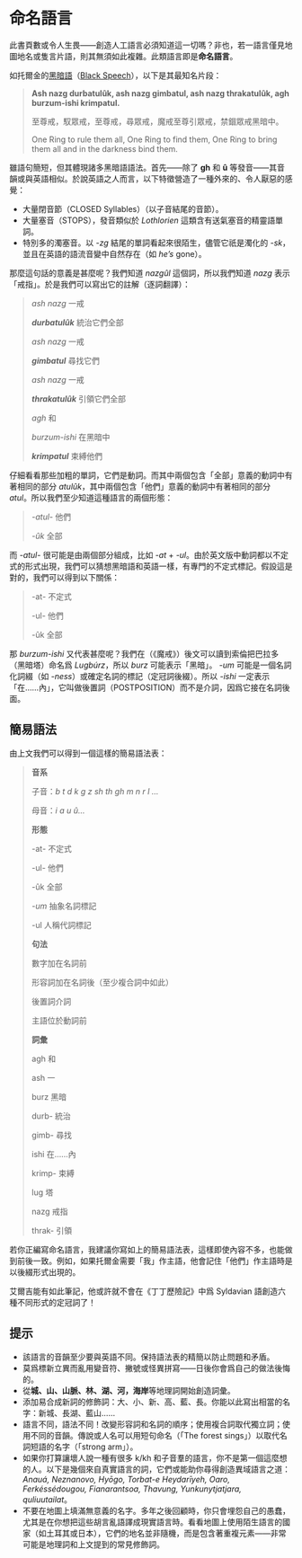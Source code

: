 # 命名語言

此書頁數或令人生畏——創造人工語言必須知道這一切嗎？非也，若一語言僅見地圖地名或隻言片語，則其無須如此複雜。此類語言即是**命名語言**。

如托爾金的[黑暗語](https://zh.wikipedia.org/wiki/黑暗語)（[Black Speech](https://en.wikipedia.org/wiki/Black_Speech)），以下是其最知名片段：

> **Ash nazg durbatulûk, ash nazg gimbatul, ash nazg thrakatulûk, agh burzum-ishi krimpatul.** 
>
> 至尊戒，馭眾戒，至尊戒，尋眾戒，魔戒至尊引眾戒，禁錮眾戒黑暗中。
>
> One Ring to rule them all, One Ring to find them, One Ring to bring them all and in the darkness bind them.

雖語句簡短，但其體現諸多黑暗語語法。首先——除了 **gh** 和 **û** 等發音——其音韻或與英語相似。於說英語之人而言，以下特徵營造了一種外來的、令人厭惡的感覺：

- 大量閉音節（CLOSED Syllables）（以子音結尾的音節）。
- 大量塞音（STOPS），發音類似於 *Lothlorien* 這類含有送氣塞音的精靈語單詞。
- 特別多的濁塞音。以 *-zg* 結尾的單詞看起來很陌生，儘管它祇是濁化的 *-sk*，並且在英語的語流音變中自然存在（如 *he’s* gone）。

那麼這句話的意義是甚麼呢？我們知道 *nazgûl* 這個詞，所以我們知道 *nazg* 表示「戒指」。於是我們可以寫出它的註解（逐詞翻譯）：

> *ash nazg* 一戒
>
> ***durbatulûk*** 統治它們全部
>
> *ash nazg* 一戒
>
> ***gimbatul*** 尋找它們
>
> *ash nazg* 一戒
>
> ***thrakatulûk*** 引領它們全部
>
> *agh* 和
>
> *burzum-ishi* 在黑暗中
>
> ***krimpatul*** 束縛他們

仔細看看那些加粗的單詞，它們是動詞。而其中兩個包含「全部」意義的動詞中有著相同的部分 *atulûk*，其中兩個包含「他們」意義的動詞中有著相同的部分 *atul*。所以我們至少知道這種語言的兩個形態：

> *-atul-* 他們
>
> *-ûk* 全部

而 *-atul-* 很可能是由兩個部分組成，比如 *-at* + *-ul*。由於英文版中動詞都以不定式的形式出現，我們可以猜想黑暗語和英語一樣，有專門的不定式標記。假設這是對的，我們可以得到以下關係：

> -at- 不定式
>
> -ul- 他們
>
> -ûk 全部

那 *burzum-ishi* 又代表甚麼呢？我們在（《魔戒》）後文可以讀到索倫把巴拉多（黑暗塔）命名爲 *Lugbúrz*，所以 *burz*  可能表示「黑暗」。 *-um* 可能是一個名詞化詞綴（如 *-ness*）或確定名詞的標記（定冠詞後綴）。所以 *-ishi* 一定表示「在……內」，它叫做後置詞（POSTPOSITION）而不是介詞，因爲它接在名詞後面。

## 簡易語法 

由上文我們可以得到一個這樣的簡易語法表：

> **音系**
>
> 子音：*b t d k g z sh th gh m n r l …*
>
> 母音：*i a u û…*
>
> **形態**
>
> -at- 不定式
>
> -ul- 他們
>
> -ûk 全部
>
> 
>
> *-um* 抽象名詞標記
>
> -ul 人稱代詞標記
>
> **句法**
>
> 數字加在名詞前
>
> 形容詞加在名詞後（至少複合詞中如此）
>
> 後置詞介詞
>
> 主語位於動詞前
>
> **詞彙**
>
> agh 和 
>
> ash 一
>
> burz 黑暗
>
> durb- 統治
>
> gimb- 尋找
>
> ishi 在……內
>
> krimp- 束縛
>
> lug 塔
>
> nazg 戒指 
>
> thrak- 引領

若你正編寫命名語言，我建議你寫如上的簡易語法表，這樣即使內容不多，也能做到前後一致。例如，如果托爾金需要「我」作主語，他會記住「他們」作主語時是以後綴形式出現的。

艾爾吉能有如此筆記，他或許就不會在《丁丁歷險記》中爲 Syldavian 語創造六種不同形式的定冠詞了！

## 提示

- 該語言的音韻至少要與英語不同。保持語法表的精簡以防止問題和矛盾。
- 莫爲標新立異而亂用變音符、撇號或怪異拼寫——日後你會爲自己的做法後悔的。
- 從**城、山、山脈、林、湖、河，海岸**等地理詞開始創造詞彙。
- 添加易合成新詞的修飾詞：大、小、新、高、藍、長。你能以此寫出相當的名字：新城、長湖、藍山……
- 語言不同，語法不同！改變形容詞和名詞的順序；使用複合詞取代獨立詞；使用不同的音韻。傳說或人名可以用短句命名（「The forest sings」）以取代名詞短語的名字（「strong arm」）。
- 如果你打算讓壞人說一種有很多 k/kh 和子音羣的語言，你不是第一個這麼想的人。以下是幾個來自真實語言的詞，它們或能助你尋得創造異域語言之道：*Anauá, Neznanovo,  Hyōgo, Torbat-e Heydarīyeh, Oaro, Ferkéssédougou, Fianarantsoa, Thavung, Yunkunytjatjara, quliuutailat*。
- 不要在地圖上填滿無意義的名字。多年之後回顧時，你只會埋怨自己的愚蠢，尤其是在你想把這些胡言亂語譯成現實語言時。看看地圖上使用陌生語言的國家（如土耳其或日本），它們的地名並非隨機，而是包含著重複元素——非常可能是地理詞和上文提到的常見修飾詞。